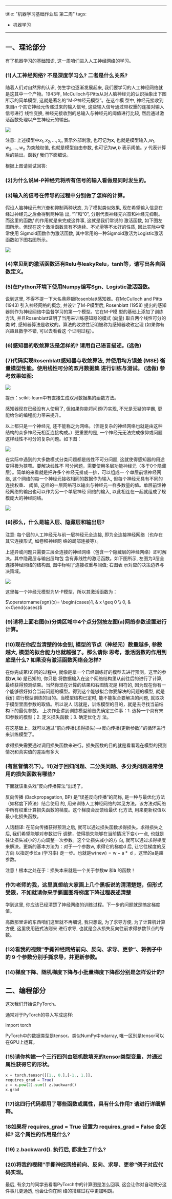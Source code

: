 
---
title: "机器学习基础作业班 第二周"
tags:
- 机器学习
---

## 一、理论部分


有了机器学习的基础知识, 这一周咱们进入人工神经网络的学习。

  

### (1)人工神经网络? 不是深度学习么? 二者是什么关系?


随着人们对自然界的认识, 仿生学也逐渐发展起来, 我们要学习的人工神经网络就是这其中一个产物。1943年, McCulloch与Pitts从对人脑神经元的认识抽象出下图所示的简单模型, 这就是著名的“M-P神经元模型”。在这个模 型中, 神经元接收到来自$n$ 个其它神经元传递过来的输入信号, 这些输入信号通过带权重的连接对输入信号进行 线性变换, 神经元接收到的总输入与神经元的阈值进行比较, 然后通过激活函数处理以产生神经元的输出。
  

![](res/media/2023_05_15_3adf0d30128fda106703g-1.jpg)


注意: 上述模型中$x_{1}, x_{2}, \ldots, x_{n}$ 表示外部刺激, 也可记为$\mathbf{x}$, 也就是模型输入,$w_{1}, w_{2}, \ldots, w_{n}$ 为突触权值, 也就是模型自由参数, 也可记为$\mathbf{w}, b$ 表示阈值。$y$ 代表计算后的输出。函数$f$ 我们下面细说。

根据上图请尝试回答:

### (2)为什么说M-P神经元将所有信号的输入看做是同时发生的。

  

### (3)输入的信号在传导的过程中分别做了怎样的计算。

  
假设人脑神经元有兴奋和抑制两种状态, 为了模拟类似效果, 现在希望输入信息在经过神经元之后会得到两种输 出, “1”和“0”, 分别代表神经元兴奋和神经元抑制。而这里的函数$f$ 的作用就是来完成这件事, 这就是我们常说的 激活函数, 如下图左图所示。但现在这个激活函数具有不连续、不光滑等不太好的性质, 因此实际中常常使用 Sigmoid函数作为激活函数, 其中常用的一种Sigmoid激活为Logistic激活函数如下图右图所示。
  

![](/res/begin_home_work/image2.jpeg)


### (4)常见到的激活函数还有Relu与leakyRelu，tanh等，请写出各自函数定义。

  

### (5)在Python环境下使用Numpy编写Sgn、Logistic激活函数。

  

说到这里, 不得不提一下大名鼎鼎额Rosenblatt感知器。在McCulloch and Pitts (1943) 引入神经网络的概念, 并设计了M-P模型后, Rosenblatt (1958) 提出的感知器则作为神经网络中监督学习的第一个模型。它在M-P模 型的基础上添加了训练方法, 并且Rosenblatt证明了当用来训练感知器的模式 (向量) 取自两个线性可分的类 时, 感知器算法是收玫的。算法的收敛性证明被称为感知器收玫定理 (如果你有兴趣且数学不错, 可以去看看这 个证明过程）。


### (6)感知器的收敛算法是怎样的? 请用自己语言描述。(选做)

  

### (7)代码实现Rosenblatt感知器与收敛算法, 并使用均方误差 (MSE) 衡量模型性能。使用线性可分的双月数据集 进行训练与测试。 (选做) 参考效果如图:

![](res/media/2023_05_15_3adf0d30128fda106703g-2.jpg)

  

提示：scikit-learn中有直接生成双月数据集的函数方法。

  
感知器现在已经没有人使用了, 但如果你能将问题(7)实现, 不光是无疑的学霸, 更能给你的编程能力带来提升。
  

以上都只是一个神经元, 还不能称之为网络。（但是复杂的神经网络也就是由这种结构的众多神经元相互连接构成。）更重要的是, 一个神经元无法完成像抑或问题这样线性不可分的复杂问题。如下图：


![](/res/begin_home_work/image4.jpeg)

在实际中遇到的大多数模式分类问题都是线性不可分问题, 这就使得感知器的用途变得极为狭窄。要解决线性不 可分问题，需要使用多层功能神经元（多于0个隐藏层）。简单的来看就是把许多个神经元排成一排，可以组成一 个单层前馈神经网络, 这个网络的每一个神经元接收相同的数据作为输入, 但每个神经元具有不同的连接权重、 阈值, 这样的一层网络可以输出与神经元一样多数量的值。单层前馈神经网络的输出也可以作为另一个单层神经 网络的输入, 以此相连在一起就组成了规模庞大的神经网络。

![](res/media/2023_05_15_3adf0d30128fda106703g-3.jpg)

  

### (8)那么，什么是输入层、隐藏层和输出层?


注意: 每个层的人工神经元与前一层神经元全连接, 即为全连接神经网络（也存在其它连接形式, 如卷积神经网 络的局部连接等）。
  

上述异或问题只需要三层全连接的神经网络（包含一个隐藏层的神经网络）即可解决。其中隐藏层与输出层均包 含有非线性的激活函数。如下图所示, 左图为3层全连接神经网络的结构图, 图中标明了连接权重与阈值; 右图表 示对应的决策边界与决策域。

  ![](/res/begin_home_work/image6.jpeg)


这里每一个神经元模型为M-P模型，所以其激活函数为：


$\operatorname{sgn}(x)= \begin{cases}1, & x \geq 0 \\ 0, & x<0\end{cases}$


### (9)请将上面右图(b)分类区域中4个点分别按左图(a)网络参数设置进行计算。

  

### (10)现在你应当清楚的体会到, 模型的节点（神经元）数量越多, 参数越大, 模型的拟合能力也就越强了。那么请你 思考，激活函数的作用到底是什么? 如果没有激活函数网络会怎样?


在你完成第(9)问的过程中, 就像是拿一个已经训练好的模型去进行预测。这里的参数$(\mathbf{w}, \mathbf{b})$ 是已知的, 你只是 将数据输入在这个网络结构里从前往后的进行了计算, 最终获得预测结果。当然你现在计算的结果和右图情况是 相符的, 因为现在你有一个能够很好拟合当前问题的模型。得到这个能够拟合你要解决的问题的模型, 就是我们 进行模型训练的目的。当模型结构已定时, 能不能拟合要解决的问题, 就取决于模型里面参数的取值。所以说人 话就是，训练模型的目的，就是去寻找当前结构下的最优参数。 上次作业讲到训练模型前首先确定三件事：1. 选择一个具有末知参数的模型；2. 定义损失函数；3. 确定优化方 法。

  
在这基础上，就可以通过“前向传播(求得损失)-->反向传播(更新参数)"的循环进行来训练模型了。
  

求得损失需要通过调用损失函数来进行。损失函数的目的就是看看现在模型的预测情况和真实值的差距有多大
  

### (有监督情况下）。11)对于回归问题、二分类问题、多分类问题通常使用的损失函数有哪些?


下面就该重头戏”反向传播算法“出场了。

  

反向传播 (Backpropagation, BP) 是“误差反向传播”的简称, 是一种与最优化方法（如梯度下降法）结合使用 的, 用来训练人工神经网络的常见方法。该方法对网络中所有权重计算损失函数的梯度。这个梯度会反馈给最优 化方法, 用来更新权值以最小化损失函数。

  

人话翻译: 在前向传播获得预测之后, 就可以通过损失函数求得损失。求得损失之后, 我们希望能够对参数进行 调整，使得损失能够在当前情况下变小一点, 也就是往让损失减小的方向调整一次参数。这个让损失减小的方 向, 就可以通过求得梯度来解决。更新的基本方法为：对于一个参数$\mathrm{w}$, 求得它的梯度$\mathrm{d}$ 后, 让它往梯度的反方向 以指定步长a (学习率) 走一步。也就是$\mathrm{w}(\mathrm{new})=\mathrm{w}-\mathrm{a} * \mathrm{~d}$ ，这里的a是超参数。

  

注意！根本之处在于：损失本来就是一个关于参数$\mathbf{w}$ 和$\mathbf{b}$ 的函数！

  
### 作为⽼师的我，这⾥真想给⼤家画上⼏个⿊板说的清清楚楚，但形式受限，不如就请你来⼿撕画图将梯度下降过程表述清楚

学到这里, 你应该已经清楚了神经网络的训练过程。下一步的问题就是搞定梯度值。

  

高数那里讲的东西咱们这里就不再细说, 我只想说, 为了求导方便, 为了计算机计算方便, 这里使用链式法则来 进行求导, 也就是会从损失反向往前求得参数节点的导数。

  

### (13)看我的视频”手撕神经网络前向、反向、求导、更参“、将例子中的 9 个参数分别手撕求导，并更新参数。

  

### (14)梯度下降、随机梯度下降与小批量梯度下降都分别是怎样设计的?

  

## 二、编程部分


这次我们开始说PyTorch。


通常对于PyTorch的导入写成这样:

  

import torch

  

PyTorch中的数据类型是tensor。类似NumPy中ndarray, 唯一区别是tensor可以在GPU上运算。


### (15)请你构建一个三行四列由随机数填充的tensor类型变量，并通过属性获得它的形状。

  

```python
x = torch.tensor([[1., 0.],[-1., 1.]],
requires_grad = True)
z = x.pow(2).sum() z.backward()
x.grad
```


  

### (17)这四行代码都用了哪些函数或属性，具有什么作用? 请进行详细解释。

  

### 18如果将 requires_grad = True 设置为 requires_grad = False 会怎样? 这个属性的作用是什么?

### (19) z.backward(). 执行后, 都发生了什么?

  

### (20)将我的视频”手撕神经网络前向、反向、求导、更参“例子对应代码实现。

  

最后, 有余力的同学去看看PyTorch中的计算图是怎么回事, 这会让你对自动微分这件事儿更通透, 也会让你在网 络的搭建过程中更加明朗。